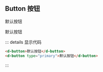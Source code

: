 ## Button 按钮

<d-button>默认按钮</d-button>

<d-button type="primary">默认按钮</d-button>

::: details 显示代码

```html
<d-button>默认按钮</d-button>
<d-button type="primary">默认按钮</d-button>
```

:::